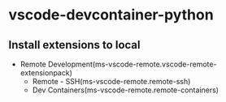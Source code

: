 # vscode-devcontainer-python

## Install extensions to local

- Remote Development(ms-vscode-remote.vscode-remote-extensionpack)
  - Remote - SSH(ms-vscode-remote.remote-ssh)
  - Dev Containers(ms-vscode-remote.remote-containers)
